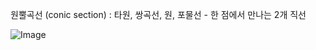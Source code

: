 원뿔곡선 (conic section) : 타원, 쌍곡선, 원, 포물선
	- 한 점에서 만나는 2개 직선

![Image](https://th.bing.com/th/id/OIP.-eIctQVv1r9S2mcr7d_DDQHaIX?rs=1&pid=ImgDetMain)

